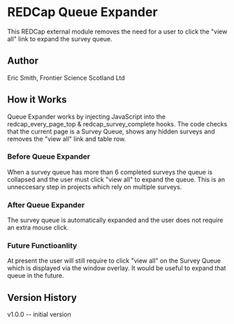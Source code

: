 # REDCap Queue Expander
This REDCap external module removes the need for a user to click the "view all" link to expand the survey queue.

## Author 
Eric Smith, Frontier Science Scotland Ltd

## How it Works
Queue Expander works by injecting JavaScript into the redcap_every_page_top & redcap_survey_complete hooks.  The code checks that the current page is a Survey Queue, shows any hidden surveys and removes the "view all" link and table row.

### Before Queue Expander
When a survey queue has more than 6 completed surveys the queue is collapsed and the user must click "view all" to expand the queue. This is an unneccesary step in projects which rely on multiple surveys.

### After Queue Expander
The survey queue is automatically expanded and the user does not require an extra mouse click.

### Future Functioanlity
At present the user will still require to click "view all" on the Survey Queue which is displayed via the window overlay. It would be useful to expand that queue in the future.

## Version History
v1.0.0 -- initial version
